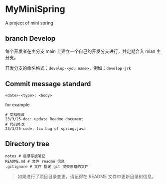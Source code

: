 # MyMiniSpring
A project of mini spring

## branch Develop

每个开发者在主分支 main 上建立一个自己的开发分支进行，并定期合入 mian 主分支。

开发分支的命名格式：`develop-<you name>`，例如：`develop-jrk`

## Commit message standard 

```
<date>-<type>: <body>
```

for example

```
# 文档修改
23/3/25-doc: update Readme document
# 代码修改
23/3/25-code: fix bug of spring.java
```

## Directory tree 

```
notes # 目录存放笔记
README.md # 文件 readme 信息
.gitignore # 文件 指定 git 提交忽略的文件
```

> 如果进行了项目目录变更，请记得在 README 文件中更新目录树信息。
>
> 

